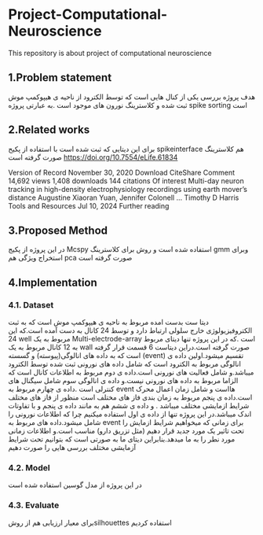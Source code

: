 # Project-Computational-Neuroscience
This repository is about project of computational neuroscience 

## 1.Problem statement
  هدف پروژه بررسی یکی از کنال هایی است که توسط الکترود از ناحیه ی هیپوکمپ موش ثبت شده و کلاسترینگ نورون های موجود است .به عبارتی پروژه spike sorting است

## 2.Related works
برای این دیتایی که ثبت شده است با استفاده از پکیح spikeinterface هم کلاسترینگ صورت گرفته است https://doi.org/10.7554/eLife.61834
 
Version of Record
November 30, 2020
Download
CiteShare
Comment
14,692 views 1,408 downloads 144 citations
Of interest
Multi-day neuron tracking in high-density electrophysiology recordings using earth mover’s distance
Augustine Xiaoran Yuan, Jennifer Colonell ... Timothy D Harris
Tools and Resources  Jul 10, 2024
Further reading


## 3.Proposed Method
در این پروژه از پکیج Mcspy استفاده شده است و روش برای کلاسترینگ gmm وبرای استخراج ویژگی هم pca صورت گرفته است

## 4.Implementation

### 4.1. Dataset
دیتا ست بدست امده مربوط به ناحیه ی هیپوکمپ موش است که به ثبت الکتروفیزیولوژی خارج سلولی ارتباط دارد و توسط 24 کانال به دست آمده است.که این 24 well مربوط به یک Multi-electrode-array است .که در این پروژه تنها دیتای مربوط به 12 کانال مربوط به یک wall صورت گرفته است.دراین دیتاست 6 قسمت قرار گرفته است که به داده های انالوگی(پیوسته) و گسسته (event) تقسیم میشود.اولین داده ی انالوگی مربوط به الکترود است که شامل داده های نورونی ثبت شده توسط الکترود میباشد.و شامل فعالیت های نورونی است.داده ی دوم مربوط به اطلاعات کانال است که الزاما مربوط به داده های نورونی نیست.و داده ی انالوگی سوم شامل سیگنال های کنترلی است .داده ی چهارم مربوط به event هااست و شامل زمان اعمال محرک است.داده ی پنجم مربوط به زمان بندی فاز های مختلف است منظور از فاز های مختلف شرایط ازمایشی مختلف میباشد . و داده ی ششم هم به مانند داده ی پنجم و با تفاوتات اندک میباشد.در این پروژه تنها از داده ی اول استفاده میکنیم چرا که اطلاعات نورونی را شامل میشود.داده های مربوط به event برای زمانی که میخواهیم شرایط ازمایش را تحت تاثیر یک مورد جدید قرار دهیم (مثل تزریق دارو) مناسب است.و اطلاعات زمانی مورد نطر را به ما میدهد.بنابراین دیتای ما به صورتی است که بتوانیم تحت شرایط آزمایشی مختلف بررسی هایی را صورت دهیم 

### 4.2. Model
در این پروژه از مدل گوسین استفاده شده است

### 4.3. Evaluate
برای معیار ارزیابی هم از روشsilhouettes استفاده کردیم
